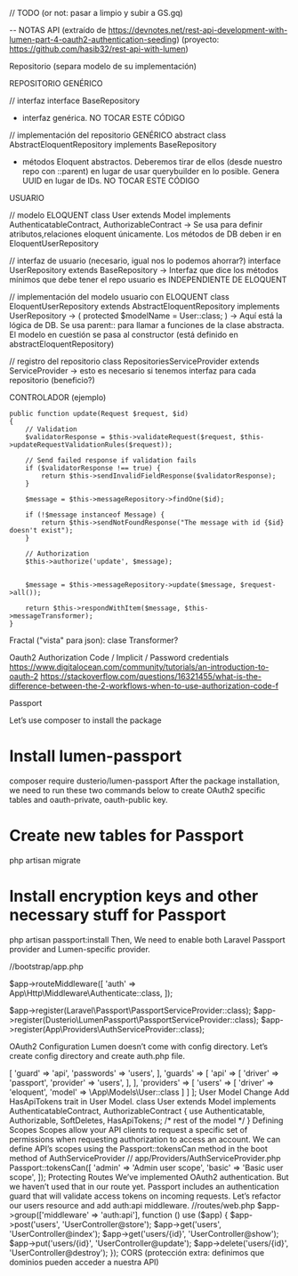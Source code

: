 // TODO (or not: pasar a limpio y subir a GS.gq)


-- NOTAS API (extraído de https://devnotes.net/rest-api-development-with-lumen-part-4-oauth2-authentication-seeding)
(proyecto: https://github.com/hasib32/rest-api-with-lumen)

Repositorio (separa modelo de su implementación)


REPOSITORIO GENÉRICO

// interfaz
interface BaseRepository
- interfaz genérica. NO TOCAR ESTE CÓDIGO

// implementación del repositorio GENÉRICO
abstract class AbstractEloquentRepository implements BaseRepository
- métodos Eloquent abstractos. Deberemos tirar de ellos (desde nuestro repo con ::parent) en lugar de usar querybuilder en lo posible. Genera UUID en lugar de IDs. NO TOCAR ESTE CÓDIGO

USUARIO

// modelo ELOQUENT
class User extends Model implements AuthenticatableContract, AuthorizableContract
-> Se usa para definir atributos,relaciones eloquent únicamente. Los métodos de DB deben ir en EloquentUserRepository

// interfaz de usuario (necesario, igual nos lo podemos ahorrar?)
interface UserRepository extends BaseRepository
-> Interfaz que dice los métodos mínimos que debe tener el repo usuario es INDEPENDIENTE DE ELOQUENT

// implementación del modelo usuario con ELOQUENT
class EloquentUserRepository extends AbstractEloquentRepository implements UserRepository -> (    protected $modelName = User::class; ) 
-> Aquí está la lógica de DB. Se usa parent:: para llamar a funciones de la clase abstracta. El modelo en cuestión se pasa al constructor (está definido en abstractEloquentRepository)

// registro del repositorio
class RepositoriesServiceProvider extends ServiceProvider
-> esto es necesario si tenemos interfaz para cada repositorio (beneficio?)

CONTROLADOR (ejemplo)

    public function update(Request $request, $id)
    {
        // Validation
        $validatorResponse = $this->validateRequest($request, $this->updateRequestValidationRules($request));

        // Send failed response if validation fails
        if ($validatorResponse !== true) {
            return $this->sendInvalidFieldResponse($validatorResponse);
        }

        $message = $this->messageRepository->findOne($id);

        if (!$message instanceof Message) {
            return $this->sendNotFoundResponse("The message with id {$id} doesn't exist");
        }

        // Authorization
        $this->authorize('update', $message);


        $message = $this->messageRepository->update($message, $request->all());

        return $this->respondWithItem($message, $this->messageTransformer);
    }





Fractal ("vista" para json): clase Transformer?

Oauth2 Authorization Code / Implicit / Password credentials
https://www.digitalocean.com/community/tutorials/an-introduction-to-oauth-2
https://stackoverflow.com/questions/16321455/what-is-the-difference-between-the-2-workflows-when-to-use-authorization-code-f


Passport

Let’s use composer to install the package

# Install lumen-passport
composer require dusterio/lumen-passport
After the package installation, we need to run these two commands below to create OAuth2 specific tables and oauth-private, oauth-public key.

# Create new tables for Passport
php artisan migrate

# Install encryption keys and other necessary stuff for Passport
php artisan passport:install
Then, We need to enable both Laravel Passport provider and Lumen-specific provider.

 //bootstrap/app.php

 $app->routeMiddleware([
     'auth' => App\Http\Middleware\Authenticate::class,
 ]);

$app->register(Laravel\Passport\PassportServiceProvider::class);
$app->register(Dusterio\LumenPassport\PassportServiceProvider::class);
$app->register(App\Providers\AuthServiceProvider::class);

OAuth2 Configuration
Lumen doesn’t come with config directory. Let’s create config directory and create auth.php file.

<?php //config/auth.php return [ 'defaults' => [
        'guard' => 'api',
        'passwords' => 'users',
    ],

    'guards' => [
        'api' => [
            'driver' => 'passport',
            'provider' => 'users',
        ],
    ],

    'providers' => [
        'users' => [
            'driver' => 'eloquent',
            'model' => \App\Models\User::class
        ]
    ]
];
User Model Change
Add HasApiTokens trait in User Model.

class User extends Model implements AuthenticatableContract, AuthorizableContract
{
    use Authenticatable, Authorizable, SoftDeletes, HasApiTokens;

    /* rest of the model */
}
Defining Scopes
Scopes allow your API clients to request a specific set of permissions when requesting authorization to access an account. We can define API’s scopes using the Passport::tokensCan method in the boot method of AuthServiceProvider

      
    // app/Providers/AuthServiceProvider.php

        Passport::tokensCan([
            'admin' => 'Admin user scope',
            'basic' => 'Basic user scope',
        ]);
Protecting Routes
We’ve implemented OAuth2 authentication. But we haven’t used that in our route yet. Passport includes an authentication guard that will validate access tokens on incoming requests. Let’s refactor our users resource and add auth:api middleware.

//routes/web.php

$app->group(['middleware' => 'auth:api'], function () use ($app) {
    $app->post('users', 'UserController@store');
    $app->get('users', 'UserController@index');
    $app->get('users/{id}', 'UserController@show');
    $app->put('users/{id}', 'UserController@update');
    $app->delete('users/{id}', 'UserController@destroy');
});



CORS (protección extra: definimos que dominios pueden acceder a nuestra API)


